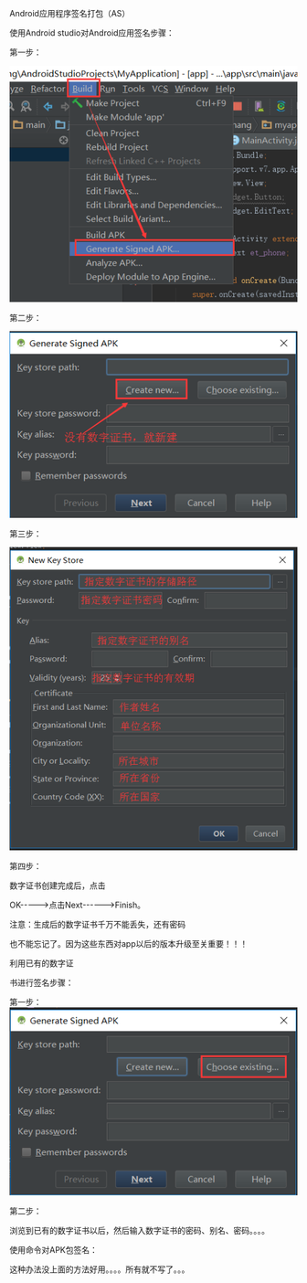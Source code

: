 ﻿Android应用程序签名打包（AS）

使用Android studio对Android应用签名步骤：

第一步：

![image](https://github.com/Forever2017/CodeNotes/blob/master/1.%E7%9F%A5%E8%AF%86%E7%82%B9%E8%AE%B0%E5%BD%95/img/1110462-20170317191822260-1093760701.png)

第二步：

![image](/1.知识点记录/img/1110462-20170317192004026-661605371.png)

第三步：

![image](/1.知识点记录/img/1110462-20170317192318370-732650697.png)

第四步：

数字证书创建完成后，点击

OK----->点击Next------>Finish。

注意：生成后的数字证书千万不能丢失，还有密码

也不能忘记了。因为这些东西对app以后的版本升级至关重要！！！

 

利用已有的数字证

书进行签名步骤：

第一步：
![image](/1.知识点记录/img/1110462-20170317192830073-839388430.png)

第二步：

浏览到已有的数字证书以后，然后输入数字证书的密码、别名、密码。。。。

 

使用命令对APK包签名：

这种办法没上面的方法好用。。。。所有就不写了。。。
